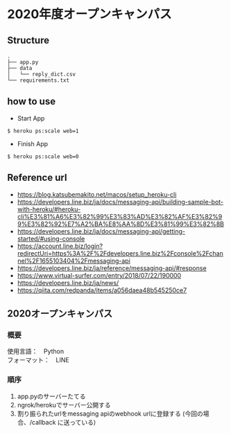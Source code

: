 # 2020年度オープンキャンパス

## Structure
```
.
├── app.py
├── data
│   └── reply_dict.csv
└── requirements.txt
```

## how to use
- Start App
``` 
$ heroku ps:scale web=1 
```

- Finish App
``` 
$ heroku ps:scale web=0
```

## Reference url
- https://blog.katsubemakito.net/macos/setup_heroku-cli
- https://developers.line.biz/ja/docs/messaging-api/building-sample-bot-with-heroku/#heroku-cli%E3%81%A6%E3%82%99%E3%83%AD%E3%82%AF%E3%82%99%E3%82%92%E7%A2%BA%E8%AA%8D%E3%81%99%E3%82%8B
- https://developers.line.biz/ja/docs/messaging-api/getting-started/#using-console
- https://account.line.biz/login?redirectUri=https%3A%2F%2Fdevelopers.line.biz%2Fconsole%2Fchannel%2F1655103404%2Fmessaging-api
- https://developers.line.biz/ja/reference/messaging-api/#response
- https://www.virtual-surfer.com/entry/2018/07/22/190000
- https://developers.line.biz/ja/news/
- https://qiita.com/redpanda/items/a056daea48b545250ce7


## 2020オープンキャンパス
### 概要
使用言語：　Python \
フォーマット：　LINE


### 順序
1. app.pyのサーバーたてる
2. ngrok/herokuでサーバー公開する
3. 割り振られたurlをmessaging apiのwebhook urlに登録する (今回の場合、/callback に送っている)